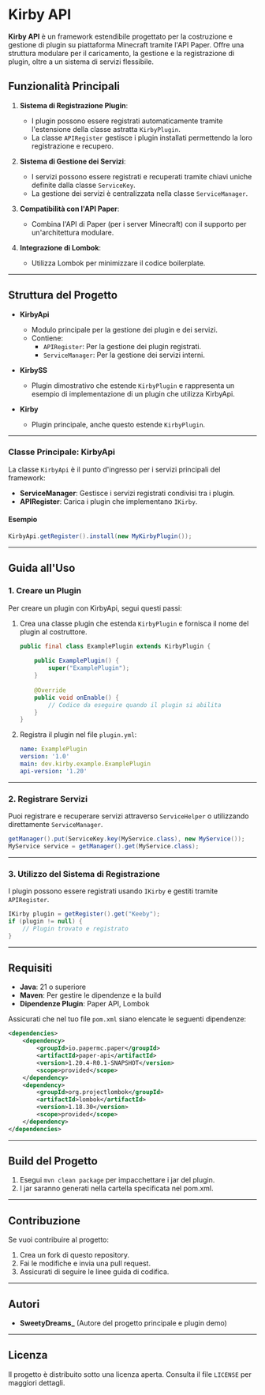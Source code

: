 # Kirby API

**Kirby API** è un framework estendibile progettato per la costruzione e gestione di plugin su piattaforma Minecraft tramite l'API Paper. Offre una struttura modulare per il caricamento, la gestione e la registrazione di plugin, oltre a un sistema di servizi flessibile.

## Funzionalità Principali

1. **Sistema di Registrazione Plugin**:
    - I plugin possono essere registrati automaticamente tramite l'estensione della classe astratta `KirbyPlugin`.
    - La classe `APIRegister` gestisce i plugin installati permettendo la loro registrazione e recupero.

2. **Sistema di Gestione dei Servizi**:
    - I servizi possono essere registrati e recuperati tramite chiavi uniche definite dalla classe `ServiceKey`.
    - La gestione dei servizi è centralizzata nella classe `ServiceManager`.

3. **Compatibilità con l'API Paper**:
    - Combina l'API di Paper (per i server Minecraft) con il supporto per un'architettura modulare.

4. **Integrazione di Lombok**:
    - Utilizza Lombok per minimizzare il codice boilerplate.

---

## Struttura del Progetto

- **KirbyApi**
    - Modulo principale per la gestione dei plugin e dei servizi.
    - Contiene:
        - `APIRegister`: Per la gestione dei plugin registrati.
        - `ServiceManager`: Per la gestione dei servizi interni.

- **KirbySS**
    - Plugin dimostrativo che estende `KirbyPlugin` e rappresenta un esempio di implementazione di un plugin che utilizza KirbyApi.

- **Kirby**
    - Plugin principale, anche questo estende `KirbyPlugin`.

---

### Classe Principale: KirbyApi

La classe `KirbyApi` è il punto d'ingresso per i servizi principali del framework:
- **ServiceManager**: Gestisce i servizi registrati condivisi tra i plugin.
- **APIRegister**: Carica i plugin che implementano `IKirby`.

#### Esempio
```java
KirbyApi.getRegister().install(new MyKirbyPlugin());
```

---

## Guida all'Uso

### 1. Creare un Plugin
Per creare un plugin con KirbyApi, segui questi passi:

1. Crea una classe plugin che estenda `KirbyPlugin` e fornisca il nome del plugin al costruttore.

   ```java
   public final class ExamplePlugin extends KirbyPlugin {
       
       public ExamplePlugin() {
           super("ExamplePlugin");
       }
       
       @Override
       public void onEnable() {
           // Codice da eseguire quando il plugin si abilita
       }
   }
   ```

2. Registra il plugin nel file `plugin.yml`:
   ```yaml
   name: ExamplePlugin
   version: '1.0'
   main: dev.kirby.example.ExamplePlugin
   api-version: '1.20'
   ```

---

### 2. Registrare Servizi
Puoi registrare e recuperare servizi attraverso `ServiceHelper` o utilizzando direttamente `ServiceManager`.

```java
getManager().put(ServiceKey.key(MyService.class), new MyService());
MyService service = getManager().get(MyService.class);
```

---

### 3. Utilizzo del Sistema di Registrazione
I plugin possono essere registrati usando `IKirby` e gestiti tramite `APIRegister`.

```java
IKirby plugin = getRegister().get("Keeby");
if (plugin != null) {
    // Plugin trovato e registrato
}
```

---

## Requisiti

- **Java**: 21 o superiore
- **Maven**: Per gestire le dipendenze e la build
- **Dipendenze Plugin**: Paper API, Lombok

Assicurati che nel tuo file `pom.xml` siano elencate le seguenti dipendenze:

```xml
<dependencies>
    <dependency>
        <groupId>io.papermc.paper</groupId>
        <artifactId>paper-api</artifactId>
        <version>1.20.4-R0.1-SNAPSHOT</version>
        <scope>provided</scope>
    </dependency>
    <dependency>
        <groupId>org.projectlombok</groupId>
        <artifactId>lombok</artifactId>
        <version>1.18.30</version>
        <scope>provided</scope>
    </dependency>
</dependencies>
```

---

## Build del Progetto

1. Esegui `mvn clean package` per impacchettare i jar del plugin.
2. I jar saranno generati nella cartella specificata nel pom.xml.

---

## Contribuzione

Se vuoi contribuire al progetto:
1. Crea un fork di questo repository.
2. Fai le modifiche e invia una pull request.
3. Assicurati di seguire le linee guida di codifica.

---

## Autori

- **SweetyDreams_** (Autore del progetto principale e plugin demo)

---

## Licenza

Il progetto è distribuito sotto una licenza aperta. Consulta il file `LICENSE` per maggiori dettagli.